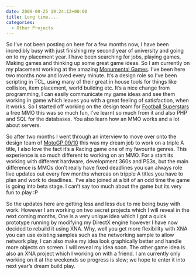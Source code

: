 ```yaml
---
date: 2009-09-25 19:24:13+00:00
title: Long time....
categories:
  - Other Projects
---
```


So I’ve not been posting on here for a few months now, I have been incredibly busy with just finishing my second year of university and going on to my placement year. I have been searching for jobs, playing games, Making games and thinking up some great game ideas. So I am currently on my placement working at the amazing [Monumental Games](http://www.monumentalgames.com/). I’ve been here two months now and loved every minute. It’s a design role so I’ve been scripting in TCL, using many of their great in house tools for things like collision, item placement, world building etc. It’s a nice change from programming, I can easily communicate my game ideas and see them working in game which leaves you with a great feeling of satisfaction, when it works. So I started off working on the design team for [Football Superstars](http://footballsuperstars.com/) a free MMO this was so much fun, I’ve learnt so much from it and also PHP and SQL for the databases. You also learn how an MMO works and a lot about servers.

So after two months I went through an interview to move over onto the design team of [MotoGP 09/10](http://www.playmotogp.com) this was my dream job to work on a triple A title, I also love the fact it’s a Racing game one of my favourite genres. This experience is so much different to working on an MMO. For a start its working with different hardware, development 360s and PS3s, but the main difference is MMOs don’t really have fixed deadlines you can always role live updates out every few months whereas on tripple A titles you have to plan and work to deadlines.  I’ve also joined at a bit of an odd time the game is going into beta stage. I can’t say too much about the game but its very fun to play :P

So the updates here are getting less and less due to me being busy with work. However I am working on two secret projects which I will reveal in the next coming months, One is a very unique idea which I got a quick prototype running by modifying my DirectX engine however I have now decided to rebuild it using XNA. Why, well you get more flexibility with XNA you can use existing samples such as the networking sample to allow network play, I can also make my idea look graphically better and handle more objects on screen. I will reveal my idea soon. The other game idea is also an XNA project which I working on with a friend. I am currently only working on it at the weekends so progress is slow; we hope to enter it into next year’s dream build play.
